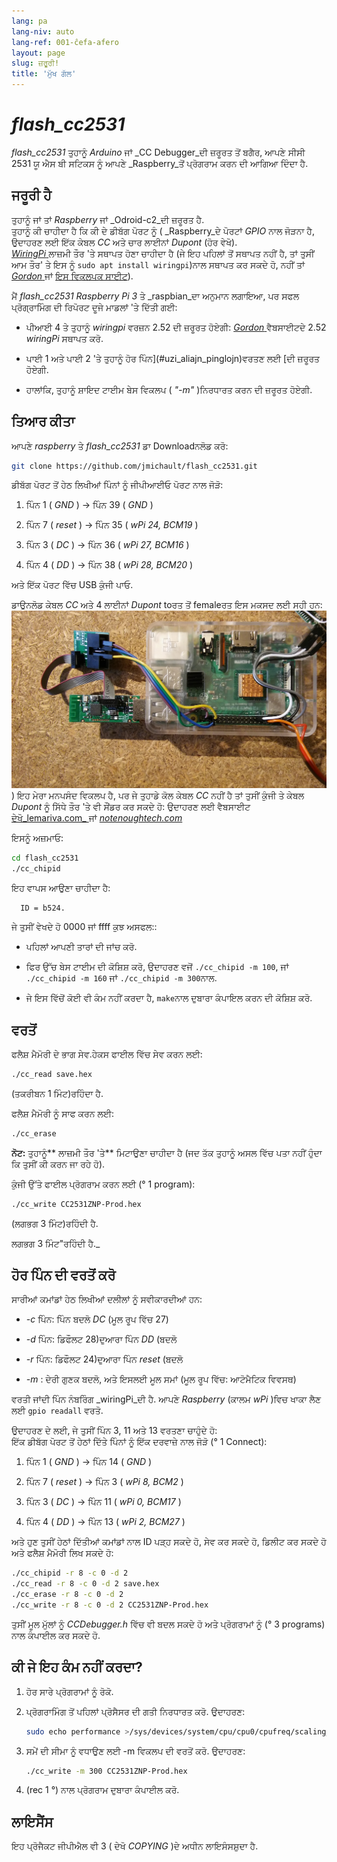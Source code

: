```yaml
---
lang: pa
lang-niv: auto
lang-ref: 001-ĉefa-afero
layout: page
slug: ਜ਼ਰੂਰੀ!
title: 'ਮੁੱਖ ਗੱਲ'
---
```


# _flash\_cc2531_
 _flash\_cc2531_ ਤੁਹਾਨੂੰ _Arduino_ ਜਾਂ _CC Debugger_ਦੀ ਜ਼ਰੂਰਤ ਤੋਂ ਬਗੈਰ, ਆਪਣੇ ਸੀਸੀ 2531 ਯੂ ਐਸ ਬੀ ਸਟਿਕਸ ਨੂੰ ਆਪਣੇ _Raspberry_ਤੋਂ ਪ੍ਰੋਗਰਾਮ ਕਰਨ ਦੀ ਆਗਿਆ ਦਿੰਦਾ ਹੈ.

## ਜਰੂਰੀ ਹੈ
ਤੁਹਾਨੂੰ ਜਾਂ ਤਾਂ _Raspberry_ ਜਾਂ _Odroid-c2_ਦੀ ਜ਼ਰੂਰਤ ਹੈ.  
ਤੁਹਾਨੂੰ ਕੀ ਚਾਹੀਦਾ ਹੈ ਕਿ ਕੀ ਦੇ ਡੀਬੱਗ ਪੋਰਟ ਨੂੰ ( _Raspberry_ਦੇ ਪੋਰਟਾਂ _GPIO_ ਨਾਲ ਜੋੜਨਾ ਹੈ, ਉਦਾਹਰਣ ਲਈ ਇੱਕ ਕੇਬਲ _CC_ ਅਤੇ ਚਾਰ ਲਾਈਨਾਂ _Dupont_ (ਹੋਰ ਵੇਖੋ).   
[ _WiringPi_ ](http://wiringpi.com/) ਲਾਜ਼ਮੀ ਤੌਰ 'ਤੇ ਸਥਾਪਤ ਹੋਣਾ ਚਾਹੀਦਾ ਹੈ (ਜੇ ਇਹ ਪਹਿਲਾਂ ਤੋਂ ਸਥਾਪਤ ਨਹੀਂ ਹੈ, ਤਾਂ ਤੁਸੀਂ ਆਮ ਤੌਰ' ਤੇ ਇਸ ਨੂੰ `sudo apt install wiringpi`)ਨਾਲ ਸਥਾਪਤ ਕਰ ਸਕਦੇ ਹੋ, ਨਹੀਂ ਤਾਂ [ _Gordon_ ](http://wiringpi.com/) ਜਾਂ [ਇਸ ਵਿਕਲਪਕ ਸਾਈਟ](https://github.com/WiringPi/WiringPi)).  

ਮੈਂ _flash\_cc2531_  _Raspberry Pi 3_ ਤੇ _raspbian_ਦਾ ਅਨੁਮਾਨ ਲਗਾਇਆ, ਪਰ ਸਫਲ ਪ੍ਰੋਗ੍ਰਾਮਿੰਗ ਦੀ ਰਿਪੋਰਟ ਦੂਜੇ ਮਾਡਲਾਂ 'ਤੇ ਦਿੱਤੀ ਗਈ:  
 * ਪੀਆਈ 4 ਤੇ ਤੁਹਾਨੂੰ _wiringpi_ ਵਰਜ਼ਨ 2.52 ਦੀ ਜ਼ਰੂਰਤ ਹੋਏਗੀ:  [ _Gordon_ ](http://wiringpi.com/wiringpi-updated-to-2-52-for-the-raspberry-pi-4b/)ਵੈਬਸਾਈਟਦੇ 2.52 _wiringPi_ ਸਥਾਪਤ ਕਰੋ.



 * ਪਾਈ 1 ਅਤੇ ਪਾਈ 2 'ਤੇ ਤੁਹਾਨੂੰ ਹੋਰ ਪਿੰਨ](#uzi_aliajn_pinglojn)ਵਰਤਣ ਲਈ [ਦੀ ਜ਼ਰੂਰਤ ਹੋਏਗੀ.


 * ਹਾਲਾਂਕਿ, ਤੁਹਾਨੂੰ ਸ਼ਾਇਦ ਟਾਈਮ ਬੇਸ ਵਿਕਲਪ ( _"-m"_ )ਨਿਰਧਾਰਤ ਕਰਨ ਦੀ ਜ਼ਰੂਰਤ ਹੋਏਗੀ.



## ਤਿਆਰ ਕੀਤਾ

ਆਪਣੇ _raspberry_ ਤੇ _flash\_cc2531_ ਡਾ Downloadਨਲੋਡ ਕਰੋ:
```bash
git clone https://github.com/jmichault/flash_cc2531.git
```

ਡੀਬੱਗ ਪੋਰਟ ਤੋਂ ਹੇਠ ਲਿਖੀਆਂ ਪਿੰਨਾਂ ਨੂੰ ਜੀਪੀਆਈਓ ਪੋਰਟ ਨਾਲ ਜੋੜੋ:

 1. ਪਿੰਨ 1 ( _GND_ ) -> ਪਿੰਨ 39 ( _GND_ )


 2. ਪਿੰਨ 7 ( _reset_ ) -> ਪਿੰਨ 35 ( _wPi 24, BCM19_ )


 3. ਪਿੰਨ 3 ( _DC_ ) -> ਪਿੰਨ 36 ( _wPi 27, BCM16_ )


 4. ਪਿੰਨ 4 ( _DD_ ) -> ਪਿੰਨ 38 ( _wPi 28, BCM20_ )



ਅਤੇ ਇੱਕ ਪੋਰਟ ਵਿੱਚ USB ਕੁੰਜੀ ਪਾਓ.

ਡਾਉਨਲੋਡ ਕੇਬਲ _CC_ ਅਤੇ 4 ਲਾਈਨਾਂ _Dupont_ toਰਤ ਤੋਂ femaleਰਤ ਇਸ ਮਕਸਦ ਲਈ ਸਹੀ ਹਨ:
![ਕੁੰਜੀ ਦੀ ਫੋਟੋ ਅਤੇ _raspberry_ ](https://github.com/jmichault/files/raw/master/Raspberry-CC2531.jpg))
ਇਹ ਮੇਰਾ ਮਨਪਸੰਦ ਵਿਕਲਪ ਹੈ, ਪਰ ਜੇ ਤੁਹਾਡੇ ਕੋਲ ਕੇਬਲ _CC_ ਨਹੀਂ ਹੈ ਤਾਂ ਤੁਸੀਂ ਕੁੰਜੀ ਤੇ ਕੇਬਲ _Dupont_ ਨੂੰ ਸਿੱਧੇ ਤੌਰ 'ਤੇ ਵੀ ਸੌਂਡਰ ਕਰ ਸਕਦੇ ਹੋ: ਉਦਾਹਰਣ ਲਈ ਵੈਬਸਾਈਟ [ ਦੇਖੋ_lemariva.com_ ](https://lemariva.com/blog/2019/08/zigbee-flashing-cc2531-using-raspberry-pi-without-cc-debugger) ਜਾਂ [ _notenoughtech.com_ ](https://notenoughtech.com/home-automation/flashing-cc2531-without-cc-debugger/)


ਇਸਨੂੰ ਅਜ਼ਮਾਓ:
```bash
cd flash_cc2531
./cc_chipid
```
ਇਹ ਵਾਪਸ ਆਉਣਾ ਚਾਹੀਦਾ ਹੈ:
```
  ID = b524.
```
ਜੇ ਤੁਸੀਂ ਵੇਖਦੇ ਹੋ 0000 ਜਾਂ ffff ਕੁਝ ਅਸਫਲ::  
 * ਪਹਿਲਾਂ ਆਪਣੀ ਤਾਰਾਂ ਦੀ ਜਾਂਚ ਕਰੋ.


 * ਫਿਰ ਉੱਚ ਬੇਸ ਟਾਈਮ ਦੀ ਕੋਸ਼ਿਸ਼ ਕਰੋ, ਉਦਾਹਰਣ ਵਜੋਂ `./cc_chipid -m 100`, ਜਾਂ `./cc_chipid -m 160` ਜਾਂ `./cc_chipid -m 300`ਨਾਲ.


 * ਜੇ ਇਸ ਵਿੱਚੋਂ ਕੋਈ ਵੀ ਕੰਮ ਨਹੀਂ ਕਰਦਾ ਹੈ, `make`ਨਾਲ ਦੁਬਾਰਾ ਕੰਪਾਇਲ ਕਰਨ ਦੀ ਕੋਸ਼ਿਸ਼ ਕਰੋ.




## ਵਰਤੋਂ
ਫਲੈਸ਼ ਮੈਮੋਰੀ ਦੇ ਭਾਗ ਸੇਵ.ਹੇਕਸ ਫਾਈਲ ਵਿੱਚ ਸੇਵ ਕਰਨ ਲਈ:
```bash
./cc_read save.hex
```
(ਤਕਰੀਬਨ 1 ਮਿੰਟ)ਰਹਿੰਦਾ ਹੈ.

ਫਲੈਸ਼ ਮੈਮੋਰੀ ਨੂੰ ਸਾਫ ਕਰਨ ਲਈ:
```bash
./cc_erase
```
**ਨੋਟ:** ਤੁਹਾਨੂੰ** ਲਾਜ਼ਮੀ ਤੌਰ 'ਤੇ** ਮਿਟਾਉਣਾ ਚਾਹੀਦਾ ਹੈ (ਜਦ ਤੱਕ ਤੁਹਾਨੂੰ ਅਸਲ ਵਿੱਚ ਪਤਾ ਨਹੀਂ ਹੁੰਦਾ ਕਿ ਤੁਸੀਂ ਕੀ ਕਰਨ ਜਾ ਰਹੇ ਹੋ).

ਕੁੰਜੀ ਉੱਤੇ ਫਾਈਲ ਪ੍ਰੋਗਰਾਮ ਕਰਨ ਲਈ (° 1 program):
```bash
./cc_write CC2531ZNP-Prod.hex
```
(ਲਗਭਗ 3 ਮਿੰਟ)ਰਹਿੰਦੀ ਹੈ.

<a id="uzi_aliajn_pinglojn"></a>
ਲਗਭਗ 3 ਮਿੰਟ"ਰਹਿੰਦੀ ਹੈ._
## ਹੋਰ ਪਿੰਨ ਦੀ ਵਰਤੋਂ ਕਰੋ

ਸਾਰੀਆਂ ਕਮਾਂਡਾਂ ਹੇਠ ਲਿਖੀਆਂ ਦਲੀਲਾਂ ਨੂੰ ਸਵੀਕਾਰਦੀਆਂ ਹਨ:

 * _-c_ ਪਿੰਨ: ਪਿੰਨ ਬਦਲੋ _DC_ (ਮੂਲ ਰੂਪ ਵਿੱਚ 27)


 * _-d_ ਪਿੰਨ: ਡਿਫੌਲਟ 28)ਦੁਆਰਾ ਪਿੰਨ _DD_ (ਬਦਲੋ


 * _-r_ ਪਿੰਨ: ਡਿਫੌਲਟ 24)ਦੁਆਰਾ ਪਿੰਨ _reset_ (ਬਦਲੋ


 * _-m_ : ਦੇਰੀ ਗੁਣਕ ਬਦਲੋ, ਅਤੇ ਇਸਲਈ ਮੂਲ ਸਮਾਂ (ਮੂਲ ਰੂਪ ਵਿੱਚ: ਆਟੋਮੈਟਿਕ ਵਿਵਸਥ)



ਵਰਤੀ ਜਾਂਦੀ ਪਿੰਨ ਨੰਬਰਿੰਗ _wiringPi_ਦੀ ਹੈ. ਆਪਣੇ _Raspberry_ (ਕਾਲਮ _wPi_ )ਵਿਚ ਖਾਕਾ ਲੈਣ ਲਈ `gpio readall` ਵਰਤੋ.

ਉਦਾਹਰਣ ਦੇ ਲਈ, ਜੇ ਤੁਸੀਂ ਪਿੰਨ 3, 11 ਅਤੇ 13 ਵਰਤਣਾ ਚਾਹੁੰਦੇ ਹੋ:  
ਇੱਕ ਡੀਬੱਗ ਪੋਰਟ ਤੋਂ ਹੇਠਾਂ ਦਿੱਤੇ ਪਿੰਨਾਂ ਨੂੰ ਇੱਕ ਦਰਵਾਜ਼ੇ ਨਾਲ ਜੋੜੋ (° 1 Connect):

 1. ਪਿੰਨ 1 ( _GND_ ) -> ਪਿੰਨ 14 ( _GND_ )


 2. ਪਿੰਨ 7 ( _reset_ ) -> ਪਿੰਨ 3 ( _wPi 8, BCM2_ )


 3. ਪਿੰਨ 3 ( _DC_ ) -> ਪਿੰਨ 11 ( _wPi 0, BCM17_ )


 4. ਪਿੰਨ 4 ( _DD_ ) -> ਪਿੰਨ 13 ( _wPi 2, BCM27_ )



ਅਤੇ ਹੁਣ ਤੁਸੀਂ ਹੇਠਾਂ ਦਿੱਤੀਆਂ ਕਮਾਂਡਾਂ ਨਾਲ ID ਪੜ੍ਹ ਸਕਦੇ ਹੋ, ਸੇਵ ਕਰ ਸਕਦੇ ਹੋ, ਡਿਲੀਟ ਕਰ ਸਕਦੇ ਹੋ ਅਤੇ ਫਲੈਸ਼ ਮੈਮੋਰੀ ਲਿਖ ਸਕਦੇ ਹੋ:
```bash
./cc_chipid -r 8 -c 0 -d 2
./cc_read -r 8 -c 0 -d 2 save.hex
./cc_erase -r 8 -c 0 -d 2
./cc_write -r 8 -c 0 -d 2 CC2531ZNP-Prod.hex
```

ਤੁਸੀਂ ਮੂਲ ਮੁੱਲਾਂ ਨੂੰ _CCDebugger.h_ ਵਿੱਚ ਵੀ ਬਦਲ ਸਕਦੇ ਹੋ ਅਤੇ ਪ੍ਰੋਗਰਾਮਾਂ ਨੂੰ (° 3 programs) ਨਾਲ ਕੰਪਾਈਲ ਕਰ ਸਕਦੇ ਹੋ.

## ਕੀ ਜੇ ਇਹ ਕੰਮ ਨਹੀਂ ਕਰਦਾ?

1. ਹੋਰ ਸਾਰੇ ਪ੍ਰੋਗਰਾਮਾਂ ਨੂੰ ਰੋਕੋ.


2. ਪ੍ਰੋਗਰਾਮਿੰਗ ਤੋਂ ਪਹਿਲਾਂ ਪ੍ਰੋਸੈਸਰ ਦੀ ਗਤੀ ਨਿਰਧਾਰਤ ਕਰੋ. ਉਦਾਹਰਣ:


   ```bash
   sudo echo performance >/sys/devices/system/cpu/cpu0/cpufreq/scaling_governor
   ```
3. ਸਮੇਂ ਦੀ ਸੀਮਾ ਨੂੰ ਵਧਾਉਣ ਲਈ -m ਵਿਕਲਪ ਦੀ ਵਰਤੋਂ ਕਰੋ. ਉਦਾਹਰਣ:


   ```bash
   ./cc_write -m 300 CC2531ZNP-Prod.hex
   ```
4. (rec 1 °) ਨਾਲ ਪ੍ਰੋਗਰਾਮ ਦੁਬਾਰਾ ਕੰਪਾਈਲ ਕਰੋ.



## ਲਾਇਸੈਂਸ

ਇਹ ਪ੍ਰੋਜੈਕਟ ਜੀਪੀਐਲ ਵੀ 3 ( ਦੇਖੋ _COPYING_ )ਦੇ ਅਧੀਨ ਲਾਇਸੰਸਸ਼ੁਦਾ ਹੈ.
